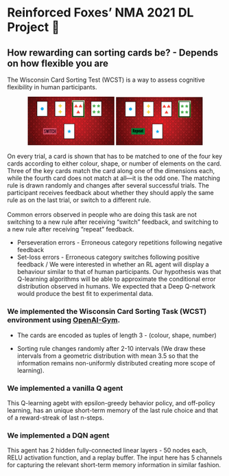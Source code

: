 # Reinforced Foxes’ NMA 2021 DL Project 🦊
## How rewarding can sorting cards be? - Depends on how flexible you are


The Wisconsin Card Sorting Test (WCST) is a way to assess cognitive flexibility in human participants.

<p align="center">
<img src="sample/switch.jpg" width="40%"/>
<img src="sample/repeat.png" width="40%"/>
</p>

<!-- ![](sample/switch.jpg) -->
<!-- ![](sample/repeat.png) -->

On every trial, a card is shown that has to  be matched to one of the four key cards according to either colour, shape, or number of elements on the card. Three of the key cards match the card along one of the dimensions each, while the fourth card does not match at all—it is the odd one. The matching rule is drawn randomly and changes after several successful trials. The participant receives feedback about whether they should apply the same rule as on the last trial, or switch to a different rule.\
\
Common errors observed in people who are doing this task are not switching to a new rule after receiving “switch” feedback, and switching to a new rule after receiving “repeat” feedback.

- Perseveration errors - Erroneous category repetitions following negative feedback
- Set-loss errors - Erroneous category switches following positive feedback
/
We were interested in whether an RL agent will display a behaviour similar to that of human participants. Our hypothesis was that Q-learning algorithms will be able to approximate the conditional error distribution observed in humans. We expected that a Deep Q-network would produce the best fit to experimental data.


### We implemented the Wisconsin Card Sorting Task (WCST) environment using [OpenAI-Gym](https://gym.openai.com/).

- The cards are encoded as tuples of length 3 - (colour, shape, number) 

- Sorting rule changes randomly after 2-10 intervals (We draw these intervals from a geometric distribution with mean 3.5 so that the information remains non-uniformly distributed creating more scope of learning). 



### We implemented a vanilla Q agent

This Q-learning agebt with epsilon-greedy behavior policy, and off-policy learning, has an unique short-term memory of the last rule choice and that of a reward-streak of last n-steps.

### We implemented a DQN agent 

This agent has 2 hidden fully-connected linear layers - 50 nodes each, RELU activation function, and a replay buffer. The input here has 5 channels for capturing the relevant short-term memory information in similar fashion. 

